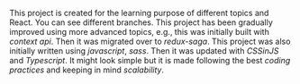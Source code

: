 This project is created for the learning purpose of different topics and React. 
You can see different branches. 
This project has been gradually improved using more advanced topics, e.g., this was initially built with *context api*. Then it was migrated over to *redux-saga*. This project was also initially written using *javascript*, *sass*. Then it was updated with *CSSinJS* and *Typescript*. It might look simple but it is made following the best *coding practices* and keeping in mind *scalability*.  
